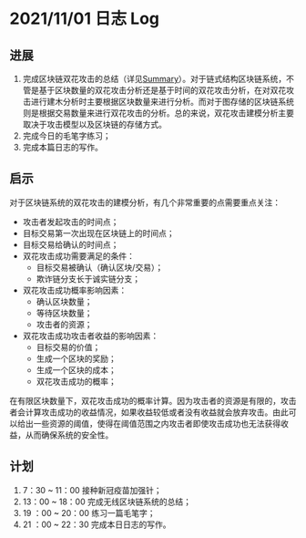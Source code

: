 # 2021/11/01 日志 Log

## 进展

1. 完成区块链双花攻击的总结（详见[Summary](./../Double_Spending_Attacks/Summary_V1.md)）。对于链式结构区块链系统，不管是基于区块数量的双花攻击分析还是基于时间的双花攻击分析，在对双花攻击进行建木分析时主要根据区块数量来进行分析。而对于图存储的区块链系统则是根据交易数量来进行双花攻击的分析。总的来说，双花攻击建模分析主要取决于攻击模型以及区块链的存储方式。
2. 完成今日的毛笔字练习；
3. 完成本篇日志的写作。
## 启示

对于区块链系统的双花攻击的建模分析，有几个非常重要的点需要重点关注：
* 攻击者发起攻击的时间点；
* 目标交易第一次出现在区块链上的时间点；
* 目标交易给确认的时间点；
* 双花攻击成功需要满足的条件：
  * 目标交易被确认（确认区块/交易）；
  * 欺诈链分支长于诚实链分支； 
* 双花攻击成功概率影响因素：
  * 确认区块数量；
  * 等待区块数量；
  * 攻击者的资源； 
* 双花攻击成功攻击者收益的影响因素：
  * 目标交易的价值；
  * 生成一个区块的奖励；
  * 生成一个区块的成本；
  * 双花攻击成功的概率；

在有限区块数量下，双花攻击成功的概率计算。因为攻击者的资源是有限的，攻击者会计算攻击成功的收益情况，如果收益较低或者没有收益就会放弃攻击。由此可以给出一些资源的阈值，使得在阈值范围之内攻击者即使攻击成功也无法获得收益，从而确保系统的安全性。


## 计划

1. 7：30 ~ 11：00 接种新冠疫苗加强针；
2. 13：00 ~ 18：00 完成无线区块链系统的总结；
3. 19 ：00 ~ 20：00 练习一篇毛笔字；
4. 21 ：00 ~ 22：30 完成本日日志的写作。